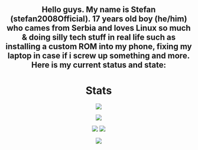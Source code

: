 <div align="center" style="font-weight: bold">

## Hello guys. My name is Stefan (stefan2008Official). 17 years old boy (he/him) who cames from Serbia and loves Linux so much & doing silly tech stuff in real life such as installing a custom ROM into my phone, fixing my laptop in case if i screw up something and more. Here is my current status and state:

# Stats
![](https://github-readme-stats.vercel.app/api?username=Stefan2008Git&show_icons=true&theme=kacho_ga)

![](https://github-readme-streak-stats.herokuapp.com/?user=Stefan2008Git&theme=kacho_ga)

<img src="https://img.shields.io/badge/Arch Linux-black?style=for-the-badge&logo=archlinux&logoColor=white" /> 


<img src="https://img.shields.io/badge/lenovo%20ideapad 14igl05-CF2D2D?style=for-the-badge&logo=lenovo&logoColor=white" />

![](https://komarev.com/ghpvc/?username=Stefan2008Git&color=0c5c00)
  
<br/>
